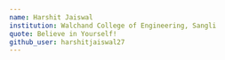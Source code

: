 ```yaml
---
name: Harshit Jaiswal
institution: Walchand College of Engineering, Sangli
quote: Believe in Yourself!
github_user: harshitjaiswal27
---
```

